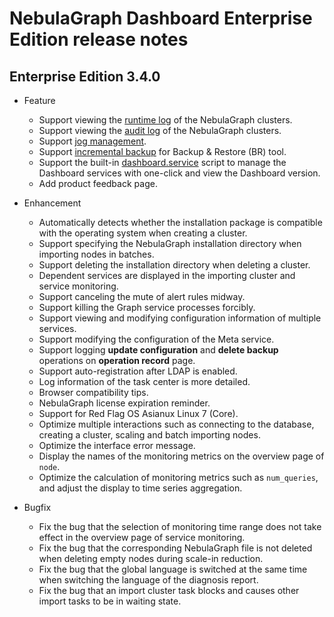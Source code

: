 # NebulaGraph Dashboard Enterprise Edition release notes

## Enterprise Edition 3.4.0

- Feature
  - Support viewing the [runtime log](../../nebula-dashboard-ent/4.cluster-operator/cluster-information/runtime-log.md) of the NebulaGraph clusters.
  - Support viewing the [audit log](../../nebula-dashboard-ent/4.cluster-operator/cluster-information/audit-log.md) of the NebulaGraph clusters.
  - Support [jog management](../../nebula-dashboard-ent/4.cluster-operator/cluster-information/job-management.md).
  - Support [incremental backup](../../nebula-dashboard-ent/4.cluster-operator/operator/backup-and-restore.md) for Backup & Restore (BR) tool.
  - Support the built-in [dashboard.service](../../nebula-dashboard-ent/2.deploy-connect-dashboard-ent.md) script to manage the Dashboard services with one-click and view the Dashboard version.
  - Add product feedback page.

- Enhancement

  - Automatically detects whether the installation package is compatible with the operating system when creating a cluster.
  - Support specifying the NebulaGraph installation directory when importing nodes in batches.
  - Support deleting the installation directory when deleting a cluster.
  - Dependent services are displayed in the importing cluster and service monitoring.
  - Support canceling the mute of alert rules midway.
  - Support killing the Graph service processes forcibly.
  - Support viewing and modifying configuration information of multiple services.
  - Support modifying the configuration of the Meta service.
  - Support logging **update configuration** and **delete backup** operations on **operation record** page.
  - Support auto-registration after LDAP is enabled.
  - Log information of the task center is more detailed.
  - Browser compatibility tips.
  - NebulaGraph license expiration reminder.
  - Support for Red Flag OS Asianux Linux 7 (Core).
  - Optimize multiple interactions such as connecting to the database, creating a cluster, scaling and batch importing nodes.
  - Optimize the interface error message.
  - Display the names of the monitoring metrics on the overview page of `node`.
  - Optimize the calculation of monitoring metrics such as `num_queries`, and adjust the display to time series aggregation.

- Bugfix

  - Fix the bug that the selection of monitoring time range does not take effect in the overview page of service monitoring.
  - Fix the bug that the corresponding NebulaGraph file is not deleted when deleting empty nodes during scale-in reduction.
  - Fix the bug that the global language is switched at the same time when switching the language of the diagnosis report.
  - Fix the bug that an import cluster task blocks and causes other import tasks to be in waiting state.
